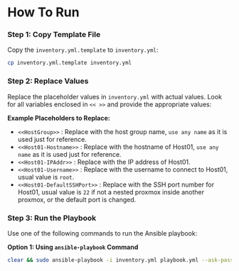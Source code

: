 # How To Run

### Step 1: Copy Template File
Copy the `inventory.yml.template` to `inventory.yml`:

```bash
cp inventory.yml.template inventory.yml
```

### Step 2: Replace Values
Replace the placeholder values in `inventory.yml` with actual values. Look for all variables enclosed in `<< >>` and provide the appropriate values:

**Example Placeholders to Replace:**
- `<<HostGroup>>` : Replace with the host group name, `use any name` as it is used just for reference.
- `<<Host01-Hostname>>` : Replace with the hostname of Host01, `use any name` as it is used just for reference.
- `<<Host01-IPAddr>>` : Replace with the IP address of Host01.
- `<<Host01-Username>>` : Replace with the username to connect to Host01, usual value is `root`.
- `<<Host01-DefaultSSHPort>>` : Replace with the SSH port number for Host01, usual value is `22` if not a nested proxmox inside another proxmox, or the default port is changed.

### Step 3: Run the Playbook
Use one of the following commands to run the Ansible playbook:

**Option 1: Using `ansible-playbook` Command**
```bash
clear && sudo ansible-playbook -i inventory.yml playbook.yml --ask-pass
```
